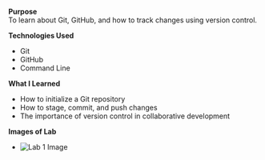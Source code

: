 **Purpose**  
To learn about Git, GitHub, and how to track changes using version control.

**Technologies Used**  
- Git  
- GitHub  
- Command Line  

**What I Learned**  
- How to initialize a Git repository  
- How to stage, commit, and push changes  
- The importance of version control in collaborative development 

**Images of Lab**
- ![Lab 1 Image](lab1.png)  
